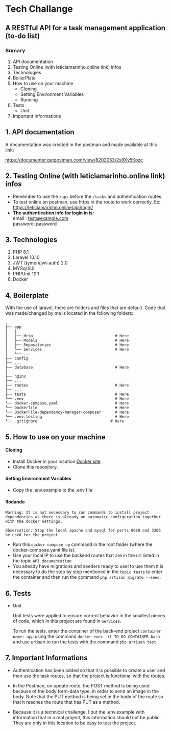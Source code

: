# Tech Challange

## A RESTful API for a task management application (to-do list)

### Sumary

1. API documentation
2. Testing Online (with leticiamarinho.online link) infos
3. Technologies
4. BoilerPlate
5. How to use on your machine
    - Cloning
    - Setting Environment Variables
    - Running
6. Tests
    - Unit
7. Important Informations

## **1. API documentation**
A documentation was created in the postman and made available at this link:

https://documenter.getpostman.com/view/8202053/2s9Xy5Kpzc
## **2. Testing Online (with leticiamarinho.online link) infos**
- Remember to use the ``/api`` before the ``/tasks`` and authentication routes.
-  To test online on postman, use https in the route to work correctly. Ex: https://leticiamarinho.online/api/login/
- **The authentication info for login in is:**     
    email : test@example.com    
    password: password

## **3. Technologies**
1. PHP 8.1
2. Laravel 10.10
3. JWT (tymon/jwt-auth) 2.0
4. MYSql 8.0
6. PHPUnit 10.1
7. Docker

## **4. Boilerplate**

With the use of laravel, there are folders and files that are default.
Code that was made/changed by me is located in the following folders:

```
.
├── app                    
│   |
│   ├── Http                                    # Here
│   ├── Models                                  # Here
│   ├── Repositories                            # Here
│   └── Services                                # Here
│   └── ... 
├── config
├── ...
├── database                                    # Here
|
├── nginx               
├── ...
├── routes                                      # Here
├── ...
├── tests                                       # Here
└── .env                                        # Here
└── docker-compose.yaml                         # Here
└── Dockerfile                                  # Here
└── DockerFile-dependency-manager-composer      # Here
└── .env.testing                                # Here
└── .gitignore                                # Here
```

## **5. How to use on your machine**

#### Cloning
- Install Docker in your location [Docker site](https://docs.docker.com/desktop/).
- Clone this repository.

#### Setting Environment Variables
-  Copy the .env.example to the .env file
#### Rodando

```
Warning: It is not necessary to run commands to install project dependencies as there is already an automatic configuration together with the docker settings.
```

```
Observation: Stop the local apache and mysql for ports 8080 and 3306 be used for the project.
```

- Run this `docker compose up` command in the root folder (where the docker-compose.yaml file is).
- Use your local IP to use the backend routes that are in the url listed in the topic `API documentation`
- You already have migrations and seeders ready to use! to use them it is necessary to do the step by step mentioned in the `topic tests` to enter the container and then run the command `php artisan migrate --seed`.

## **6. Tests**
- Unit

    Unit tests were applied to ensure correct behavior in the smallest pieces of code, which in this project are found in `Services`.

    To run the tests, enter the container of the back-end project `container name: app` using the command `docker exec -it ID_DO_CONTAINER bash` and use artisan to run the tests with the command `php artisan test`.


## **7. Important Informations**

- Authentication has been added so that it is possible to create a user and then use the task routes, so that the project is functional with the routes.

- In the Postman, on update route, the POST method is being used because of the body form-data type, in order to send an image in the body. Note that the PUT method is being set in the body of the route so that it reaches the route that has PUT as a method.

- Because it is a technical challenge, I put the .env.example with information that in a real project, this information should not be public. They are only in this location to be easy to test the project.
